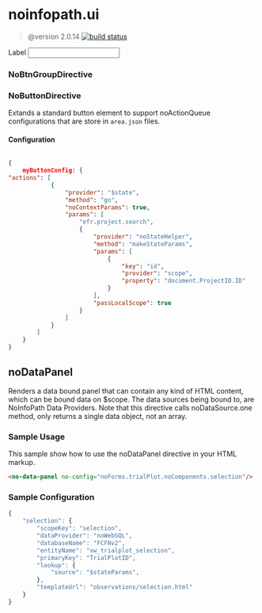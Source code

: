  # noinfopath.ui

 > @version 2.0.14
[![build status](http://gitlab.imginconline.com/noinfopath/noinfopath-ui/badges/master/build.svg)](http://gitlab.imginconline.com/noinfopath/noinfopath-ui/commits/master)


<div class="no-ctrl-group" noid="NOIDbe97eec4fd53452ba72be0281d83bbad" dnd-list="" dnd-drop="">
	<label>Label</label>
	<control>
		<input class="form-control">
	</control>
</div>

### NoBtnGroupDirective

### NoButtonDirective

Extands a standard button element to support noActionQueue configurations
that are store in `area.json` files.


#### Configuration

```json

{
	myButtonConfig: {
"actions": [
			{
				"provider": "$state",
				"method": "go",
				"noContextParams": true,
				"params": [
					"efr.project.search",
					{
						"provider": "noStateHelper",
						"method": "makeStateParams",
						"params": [
							{
								"key": "id",
								"provider": "scope",
								"property": "document.ProjectID.ID"
							}
						],
						"passLocalScope": true
					}
				]
			}
		]
	}
}

```


  ##  noDataPanel

  Renders a data bound panel that can contain
  any kind of HTML content, which can be bound
  data on $scope.  The data sources being bound
  to, are NoInfoPath Data Providers. Note that
  this directive calls noDataSource.one method,
  only returns a single data object, not an array.

  ### Sample Usage

  This sample show how to use the noDataPanel
  directive in your HTML markup.

  ```html
  <no-data-panel no-config="noForms.trialPlot.noComponents.selection"/>
  ```

  ### Sample Configuration

  ```js
  {
      "selection": {
          "scopeKey": "selection",
          "dataProvider": "noWebSQL",
          "databaseName": "FCFNv2",
          "entityName": "vw_trialplot_selection",
          "primaryKey": "TrialPlotID",
          "lookup": {
              "source": "$stateParams",
          },
          "templateUrl": "observations/selection.html"
      }
  }
  ```

